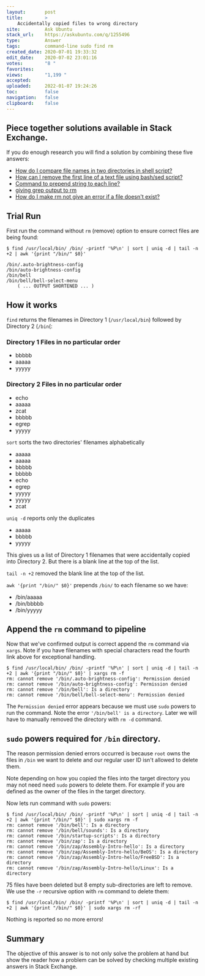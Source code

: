 ```yaml
---
layout:       post
title:        >
    Accidentally copied files to wrong directory
site:         Ask Ubuntu
stack_url:    https://askubuntu.com/q/1255496
type:         Answer
tags:         command-line sudo find rm
created_date: 2020-07-01 19:33:32
edit_date:    2020-07-02 23:01:16
votes:        "8 "
favorites:    
views:        "1,199 "
accepted:     
uploaded:     2022-01-07 19:24:26
toc:          false
navigation:   false
clipboard:    false
---
```


## Piece together solutions available in Stack Exchange.

If you do enough research you will find a solution by combining these five answers:

- [How do I compare file names in two directories in shell script?][1]
- [How can I remove the first line of a text file using bash/sed script?][2]
- [Command to prepend string to each line?][3]
- [giving grep output to rm][4]
- [How do I make rm not give an error if a file doesn't exist?][5]

<!-- Language-all: lang-bash -->

## Trial Run

First run the command without `rm` (remove) option to ensure correct files are being found:

``` 
$ find /usr/local/bin/ /bin/ -printf '%P\n' | sort | uniq -d | tail -n +2 | awk '{print "/bin/" $0}'

/bin/.auto-brightness-config
/bin/auto-brightness-config
/bin/bell
/bin/bell/bell-select-menu
    ( ... OUTPUT SHORTENED ... )
```

## How it works

`find` returns the filenames in Directory 1 (`/usr/local/bin`) followed by Directory 2 (`/bin`(:

### Directory 1 Files in no particular order

- bbbbb
- aaaaa
- yyyyy

### Directory 2 Files in no particular order

- echo
- aaaaa
- zcat
- bbbbb
- egrep
- yyyyy

`sort` sorts the two directories' filenames alphabetically

- aaaaa
- aaaaa
- bbbbb
- bbbbb
- echo
- egrep
- yyyyy
- yyyyy
- zcat

`uniq -d` reports only the duplicates

- aaaaa
- bbbbb
- yyyyy

This gives us a list of Directory 1 filenames that were accidentally copied into Directory 2. But there is a blank line at the top of the list.

`tail -n +2` removed the blank line at the top of the list.

`awk '{print "/bin/" $0}'` prepends `/bin/` to each filename so we have:

- /bin/aaaaa
- /bin/bbbbb
- /bin/yyyyy

## Append the `rm` command to pipeline

Now that we've confirmed output is correct append the `rm` command via `xargs`. Note if you have filenames with special characters read the fourth link above for exceptional handling.

``` 
$ find /usr/local/bin/ /bin/ -printf '%P\n' | sort | uniq -d | tail -n +2 | awk '{print "/bin/" $0}' | xargs rm -f
rm: cannot remove '/bin/.auto-brightness-config': Permission denied
rm: cannot remove '/bin/auto-brightness-config': Permission denied
rm: cannot remove '/bin/bell': Is a directory
rm: cannot remove '/bin/bell/bell-select-menu': Permission denied
```

The `Permission denied` error appears because we must use `sudo` powers to run the command. Note the error `'/bin/bell' is a directory`.  Later we will have to manually removed the directory with `rm -d` command.

## `sudo` powers required for `/bin` directory.

The reason permission denied errors occurred is because `root` owns the files in `/bin` we want to delete and our regular user ID isn't allowed to delete them.

Note depending on how you copied the files into the target directory you may not need need `sudo` powers to delete them. For example if you are defined as the owner of the files in the target directory.

Now lets run command with `sudo` powers:

``` 
$ find /usr/local/bin/ /bin/ -printf '%P\n' | sort | uniq -d | tail -n +2 | awk '{print "/bin/" $0}' | sudo xargs rm -f
rm: cannot remove '/bin/bell': Is a directory
rm: cannot remove '/bin/bell/sounds': Is a directory
rm: cannot remove '/bin/startup-scripts': Is a directory
rm: cannot remove '/bin/zap': Is a directory
rm: cannot remove '/bin/zap/Assembly-Intro-hello': Is a directory
rm: cannot remove '/bin/zap/Assembly-Intro-hello/BeOS': Is a directory
rm: cannot remove '/bin/zap/Assembly-Intro-hello/FreeBSD': Is a directory
rm: cannot remove '/bin/zap/Assembly-Intro-hello/Linux': Is a directory
```
75 files have been deleted but 8 empty sub-directories are left to remove. We use the `-r` recursive option with `rm` command to delete them:

``` 
$ find /usr/local/bin/ /bin/ -printf '%P\n' | sort | uniq -d | tail -n +2 | awk '{print "/bin/" $0}' | sudo xargs rm -rf

```


Nothing is reported so no more errors!

## Summary

The objective of this answer is to not only solve the problem at hand but show the reader how a problem can be solved by checking multiple existing answers in Stack Exchange.


  [1]: https://stackoverflow.com/a/28229014/6929343
  [2]: https://stackoverflow.com/a/339941/6929343
  [3]: https://serverfault.com/a/72749/385348
  [4]: https://unix.stackexchange.com/a/9601/200094
  [5]: https://superuser.com/a/76068/662962
